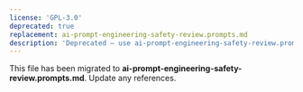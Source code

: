 ```yaml
---
license: 'GPL-3.0'
deprecated: true
replacement: ai-prompt-engineering-safety-review.prompts.md
description: 'Deprecated – use ai-prompt-engineering-safety-review.prompts.md instead.'
---
```


This file has been migrated to **ai-prompt-engineering-safety-review.prompts.md**. Update any references.
